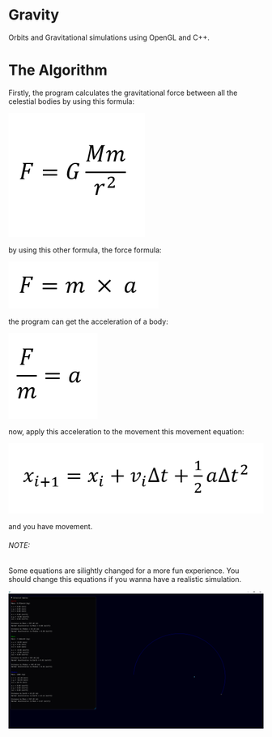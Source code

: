 # Gravity
Orbits and Gravitational simulations using OpenGL and C++.

# The Algorithm
Firstly, the program calculates the gravitational force between all the celestial bodies by using this formula:

<img src="https://raw.githubusercontent.com/TheMisterOdd/Gravity/main/images/GravitationalForce.png" alt="GravitationalForce"/>

by using this other formula, the force formula:

<img src="https://raw.githubusercontent.com/TheMisterOdd/Gravity/main/images/Force.png" alt="GravitationalForce"/>

the program can get the acceleration of a body:

<img src="https://raw.githubusercontent.com/TheMisterOdd/Gravity/main/images/Acceleration.png" alt="Acceleration"/>

now, apply this acceleration to the movement this movement equation:

<img src="https://raw.githubusercontent.com/TheMisterOdd/Gravity/main/images/LeapfrogIntegration.png" alt="Acceleration"/>

and you have movement.

###### NOTE: 
Some equations are silightly changed for a more fun experience. You should change this equations if you wanna have a realistic simulation.

<img src="https://raw.githubusercontent.com/TheMisterOdd/Gravity/main/images/example.png" alt="window output"/>
